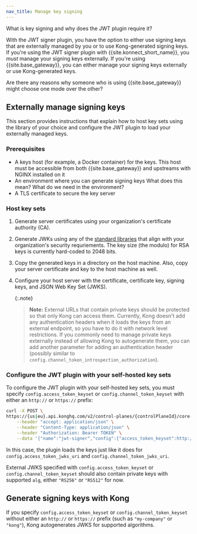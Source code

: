 ```yaml
---
nav_title: Manage key signing
---
```


What is key signing and why does the JWT plugin require it?

With the JWT signer plugin, you have the option to either use signing keys that are externally managed by you or to use Kong-generated signing keys. If you're using the JWT signer plugin with {{site.konnect_short_name}}, you *must* manage your signing keys externally. If you're using {{site.base_gateway}}, you can either manage your signing keys externally or use Kong-generated keys.

Are there any reasons why someone who is using {{site.base_gateway}} might choose one mode over the other?

## Externally manage signing keys

This section provides instructions that explain how to host key sets using the library of your choice and configure the JWT plugin to load your externally managed keys.

### Prerequisites

* A keys host (for example, a Docker container) for the keys. This host must be accessible from both {{site.base_gateway}} and upstreams with NGINX installed on it
* An environment where you can generate signing keys
What does this mean? What do we need in the environment?
* A TLS certificate to secure the key server

### Host key sets

1. Generate server certificates using your organization's certificate authority (CA).

1. Generate JWKs using any of the [standard libraries](https://jwt.io/libraries) that align with your organization's security requriements. 
    The key size (the modulo) for RSA keys is currently hard-coded to 2048 bits.

1. Copy the generated keys in a directory on the host machine. Also, copy your server certificate and key to the host machine as well. 

1. Configure your host server with the certificate, certificate key, signing keys, and JSON Web Key Set (JWKS). 
    
    {:.note}
    > **Note:** External URLs that contain private keys should be protected so that only Kong can access them. Currently, Kong doesn't add any authentication headers when it loads the keys from an external endpoint, so you have to do it with network level restrictions. If you commonly need to manage private keys externally instead of allowing Kong to autogenerate them, you can add another parameter for adding an authentication header (possibly similar to `config.channel_token_introspection_authorization`).

### Configure the JWT plugin with your self-hosted key sets

To configure the JWT plugin with your self-hosted key sets, you must specify `config.access_token_keyset` or `config.channel_token_keyset` with either an `http://` or `https://` prefix:

```bash
curl -X POST \
https://{us|eu}.api.konghq.com/v2/control-planes/{controlPlaneId}/core-entities/services/{serviceId}/plugins \
    --header "accept: application/json" \
    --header "Content-Type: application/json" \
    --header "Authorization: Bearer TOKEN" \
    --data '{"name":"jwt-signer","config":{"access_token_keyset":http://keyserverexample.internal/signingkeys}}'
```

In this case, the plugin loads the keys just like it does for `config.access_token_jwks_uri`
and `config.channel_token_jwks_uri`.

External JWKS specified with `config.access_token_keyset` or
`config.channel_token_keyset` should also contain private keys with supported `alg`,
either `"RS256"` or `"RS512"` for now.

## Generate signing keys with Kong

If you specify `config.access_token_keyset` or `config.channel_token_keyset` without either an
`http://` or `https://` prefix (such as `"my-company"` or `"kong"`), Kong autogenerates JWKS for supported algorithms.